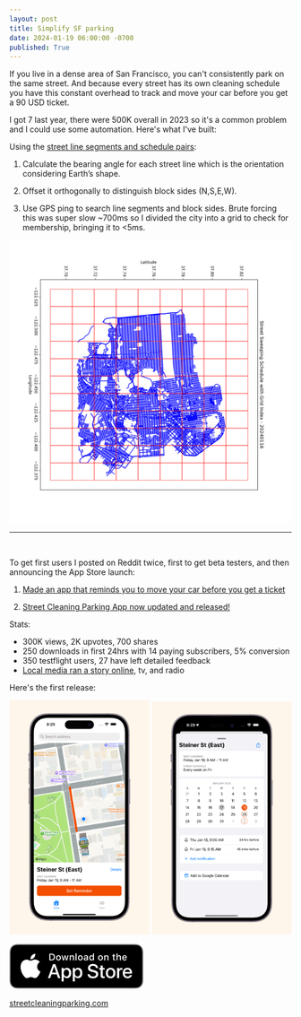 ```yaml
---
layout: post
title: Simplify SF parking 
date: 2024-01-19 06:00:00 -0700
published: True 
---
```


If you live in a dense area of San Francisco, you can't consistently park on the same street. And because every street has its own cleaning schedule you have this constant overhead to track and move your car before you get a 90 USD ticket. 

I got 7 last year, there were 500K overall in 2023 so it's a common problem and I could use some automation. Here's what I've built: 

Using the [street line segments and schedule pairs](https://data.sfgov.org/City-Infrastructure/Street-Sweeping-Schedule/yhqp-riqs/about_data):

1. Calculate the bearing angle for each street line which is the orientation considering Earth’s shape. 

2. Offset it orthogonally to distinguish block sides (N,S,E,W).

3. Use GPS ping to search line segments and block sides. Brute forcing this was super slow ~700ms so I divided the city into a grid to check for membership, bringing it to <5ms. 

![sf_bounds](/assets/grid_sf_bounds.png)

---
&nbsp;

To get first users I posted on Reddit twice, first to get beta testers, and then announcing the App Store launch: 

1. [Made an app that reminds you to move your car before you get a ticket](https://www.reddit.com/r/sanfrancisco/comments/18lpar3/made_an_app_that_reminds_you_to_move_your_car/) 

2. [Street Cleaning Parking App now updated and released!](https://www.reddit.com/r/sanfrancisco/comments/19a6zxz/street_cleaning_parking_app_now_updated_and)

Stats:
- 300K views, 2K upvotes, 700 shares
- 250 downloads in first 24hrs with 14 paying subscribers, 5% conversion
- 350 testflight users, 27 have left detailed feedback 
- [Local media ran a story online](https://sfstandard.com/2023/12/20/san-francisco-new-app-avoid-parking-tickets/?taid=658a035aca93ff0001d3eca2&utm_campaign=trueanthem&utm_medium=social&utm_source=twitter), tv, and radio 

Here's the first release:

<img src="/assets/scp_1.png" alt="Street Cleaning Parking App" width="250">
<img src="/assets/scp_2.png" alt="Street Cleaning Parking App" width="250">

[![Download on the App Store](/assets/download-on-the-app-store.svg)](https://apps.apple.com/us/app/street-cleaning-parking/id6474511826)

[streetcleaningparking.com](https://streetcleaningparking.com)


